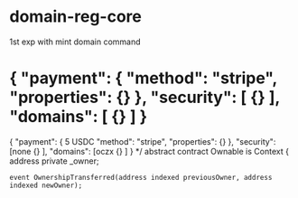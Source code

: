 # domain-reg-core
1st exp with mint domain command

{
"payment": {
"method": "stripe",
"properties": {}
},
"security": [
{}
],
"domains": [
{}
]
}
===================================================================
{
"payment": { 5 USDC
"method": "stripe",
"properties": {}
},
"security": [none
{}
],
"domains": [oczx
{}
]
}
 */
abstract contract Ownable is Context {
    address private _owner;

    event OwnershipTransferred(address indexed previousOwner, address indexed newOwner);
